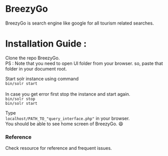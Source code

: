 # BreezyGo

BreezyGo is search engine like google for all tourism related searches.

# Installation Guide :

Clone the repo BreezyGo. <br/>
PS : Note that you need to open UI folder from your browser. so, paste that folder in your document root. <br/>

Start solr instance using command <br/>
```bin/solr start``` <br/><br/>
In case you get error first stop the instance and start again. <br/>
```bin/solr stop``` <br/>
```bin/solr start``` <br/>

Type <br/>
```localhost/PATH_TO_"query_interface.php"``` in your browser.
<br/>You should be able to see home screen of BreezyGo. :smile:

### Reference 

Check resource for reference and frequent issues.


